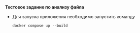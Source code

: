 **Тестовое задание по анализу файла**

* Для запуска приложения необходимо запустить команду 
    ```
    docker compose up --build
    ```

